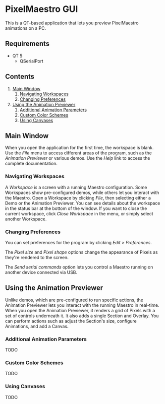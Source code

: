 # PixelMaestro GUI
This is a QT-based application that lets you preview PixelMaestro animations on a PC.

## Requirements
- QT 5
	- QSerialPort

## Contents
1. [Main Window](#main-window)
	1. [Navigating Workspaces](#navigating-workspaces)
	2. [Changing Preferences](#changing-preferences)
2. [Using the Animation Previewer](#animation-previewer)
	1. [Additional Animation Parameters](#additional-animation-parameters)
	2. [Custom Color Schemes](#custom-color-schemes)
	3. [Using Canvases](#using-canvases)

## Main Window
When you open the application for the first time, the workspace is blank. Use the *File* menu to access different areas of the program, such as the *Animation Previewer* or various demos. Use the *Help* link to access the complete documentation.

### Navigating Workspaces
A *Workspace* is a screen with a running Maestro configuration. Some Workspaces show pre-configured demos, while others let you interact with the Maestro. Open a Workspace by clicking *File*, then selecting either a Demo or the Animation Previewer. You can see details about the workspace in the status bar at the bottom of the window. If you want to close the current workspace, click *Close Workspace* in the menu, or simply select another Workspace.

### Changing Preferences
You can set preferences for the program by clicking *Edit* > *Preferences*.

The *Pixel size* and *Pixel shape* options change the appearance of Pixels as they're rendered to the screen.

The *Send serial commands* option lets you control a Maestro running on another device connected via USB.

## Using the Animation Previewer
Unlike demos, which are pre-configured to run specific actions, the Animation Previewer lets you interact with the running Maestro in real-time. When you open the Animation Previewer, it renders a grid of Pixels with a set of controls underneath it. It also adds a single Section and Overlay. You can perform actions such as adjust the Section's size, configure Animations, and add a Canvas.

### Additional Animation Parameters
TODO

### Custom Color Schemes
TODO

### Using Canvases
TODO
